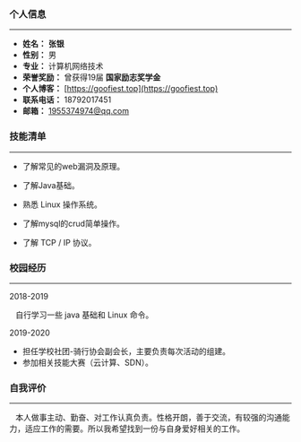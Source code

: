 ### 个人信息

***

* **姓名：** **张银**
* **性别：** 男
* **专业：** 计算机网络技术 
* **荣誉奖励：** 曾获得19届 **国家励志奖学金**
* **个人博客：** [https://goofiest.top](https://goofiest.top)
* **联系电话：** 18792017451
* **邮箱：** 1955374974@qq.com



### 技能清单

***

* 了解常见的web漏洞及原理。
* 了解Java基础。

* 熟悉 Linux 操作系统。
* 了解mysql的crud简单操作。
* 了解 TCP / IP 协议。



### 校园经历

***

2018-2019

&ensp; 自行学习一些 java 基础和 Linux 命令。

2019-2020 

* 担任学校社团-骑行协会副会长，主要负责每次活动的组建。
* 参加相关技能大赛（云计算、SDN）。



### 自我评价

***

&ensp; 本人做事主动、勤奋、对工作认真负责。性格开朗，善于交流，有较强的沟通能力，适应工作的需要。所以我希望找到一份与自身爱好相关的工作。

